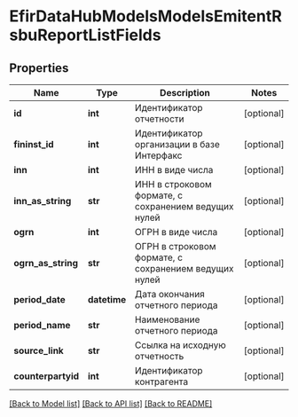 # EfirDataHubModelsModelsEmitentRsbuReportListFields

## Properties
Name | Type | Description | Notes
------------ | ------------- | ------------- | -------------
**id** | **int** | Идентификатор отчетности | [optional] 
**fininst_id** | **int** | Идентификатор организации в базе Интерфакс | [optional] 
**inn** | **int** | ИНН в виде числа | [optional] 
**inn_as_string** | **str** | ИНН в строковом формате, с сохранением ведущих нулей | [optional] 
**ogrn** | **int** | ОГРН в виде числа | [optional] 
**ogrn_as_string** | **str** | ОГРН в строковом формате, с сохранением ведущих нулей | [optional] 
**period_date** | **datetime** | Дата окончания отчетного периода | [optional] 
**period_name** | **str** | Наименование отчетного периода | [optional] 
**source_link** | **str** | Ссылка на исходную отчетность | [optional] 
**counterpartyid** | **int** | Идентификатор контрагента | [optional] 

[[Back to Model list]](../README.md#documentation-for-models) [[Back to API list]](../README.md#documentation-for-api-endpoints) [[Back to README]](../README.md)

